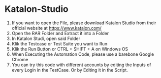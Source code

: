 # Katalon-Studio

1. If you want to open the File, please download Katalon Studio from their official website at https://www.katalon.com/ 
3. Open the RAR Folder and Extract it into a Folder 
4. In Katalon Studi, open said Folder
5. Klik the Testcase or Test Suite you want to Run
6. Klik the Run Button or CTRL + SHIFT + A on Windows OS
7. When Executing the Automation Code, please use a barebone Google Chrome 
8. You can try this code with different accounts by editing the Inputs of every Login in the TestCase. Or by Editing it in the Script.
